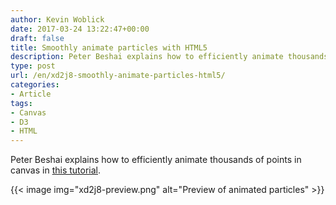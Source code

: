 ```yaml
---
author: Kevin Woblick
date: 2017-03-24 13:22:47+00:00
draft: false
title: Smoothly animate particles with HTML5
description: Peter Beshai explains how to efficiently animate thousands of points in canvas.
type: post
url: /en/xd2j8-smoothly-animate-particles-html5/
categories:
- Article
tags:
- Canvas
- D3
- HTML
---
```


Peter Beshai explains how to efficiently animate thousands of points in canvas in [this tutorial](https://bocoup.com/blog/smoothly-animate-thousands-of-points-with-html5-canvas-and-d3).

{{< image img="xd2j8-preview.png" alt="Preview of animated particles" >}}
